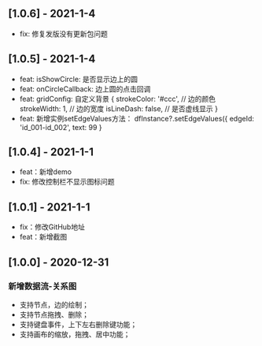 ## [1.0.6] - 2021-1-4
- fix: 修复发版没有更新包问题

## [1.0.5] - 2021-1-4
- feat: isShowCircle: 是否显示边上的圆
- feat: onCircleCallback: 边上圆的点击回调
- feat: gridConfig: 自定义背景 {
                      strokeColor: '#ccc', // 边的颜色
                      strokeWidth: 1, // 边的宽度
                      isLineDash: false, // 是否虚线显示
                    }
- feat: 新增实例setEdgeValues方法： 
    dfInstance?.setEdgeValues({ edgeId: 'id_001-id_002', text: 99 }

## [1.0.4] - 2021-1-1
- feat：新增demo
- fix: 修改控制栏不显示图标问题

## [1.0.1] - 2021-1-1

- fix：修改GitHub地址
- feat：新增截图

## [1.0.0] - 2020-12-31

### 新增数据流-关系图
- 支持节点，边的绘制；
- 支持节点拖拽、删除；
- 支持键盘事件，上下左右删除键功能；
- 支持画布的缩放，拖拽、居中功能；


